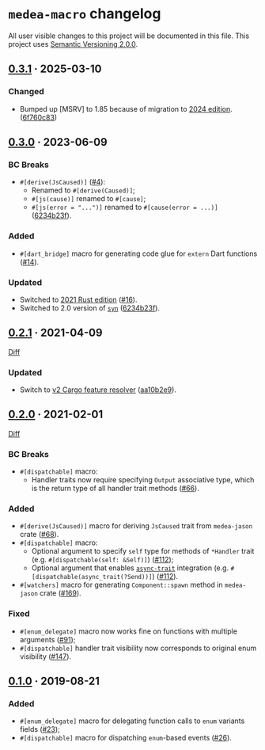 `medea-macro` changelog
=======================

All user visible changes to this project will be documented in this file. This project uses [Semantic Versioning 2.0.0].




## [0.3.1] · 2025-03-10
[0.3.1]: https://github.com/instrumentisto/medea-jason/tree/medea-macro-0.3.0/crates/medea-macro

### Changed

- Bumped up [MSRV] to 1.85 because of migration to [2024 edition][013-1]. ([6f760c83])

[6f760c83]: https://github.com/instrumentisto/medea-jason/commit/6f760c836f9c5293b5fefae8a0cb4ee2bd5cfda2
[013-1]: https://doc.rust-lang.org/edition-guide/rust-2024/index.html




## [0.3.0] · 2023-06-09
[0.3.0]: https://github.com/instrumentisto/medea-jason/tree/medea-macro-0.3.0/crates/medea-macro

### BC Breaks

- `#[derive(JsCaused)]` ([#4]):
    - Renamed to `#[derive(Caused)]`;
    - `#[js(cause)]` renamed to `#[cause]`;
    - `#[js(error = "...")]` renamed to `#[cause(error = ...)]` ([6234b23f]).

### Added

- `#[dart_bridge]` macro for generating code glue for `extern` Dart functions ([#14]).

### Updated

- Switched to [2021 Rust edition][012-1] ([#16]).
- Switched to 2.0 version of [`syn`] ([6234b23f]).

[#4]: https://github.com/instrumentisto/medea-jason/pull/4
[#14]: https://github.com/instrumentisto/medea-jason/pull/14
[#16]: https://github.com/instrumentisto/medea-jason/pull/16
[012-1]: https://doc.rust-lang.org/edition-guide/rust-2021/index.html
[6234b23f]: https://github.com/instrumentisto/medea-jason/commit/6234b23f66e81c0ce411dfb8cdf983eda51cd2ad




## [0.2.1] · 2021-04-09
[0.2.1]: https://github.com/instrumentisto/medea/tree/medea-macro-0.2.1/crates/medea-macro

[Diff](https://github.com/instrumentisto/medea/compare/medea-macro-0.2.0...medea-macro-0.2.1)

### Updated

- Switch to [v2 Cargo feature resolver][021-1] ([aa10b2e9]).

[aa10b2e9]: https://github.com/instrumentisto/medea/commit/aa10b2e9fc151465f77dc37d7f11f7cf654dbe6f
[021-1]: https://doc.rust-lang.org/cargo/reference/features.html#feature-resolver-version-2




## [0.2.0] · 2021-02-01
[0.2.0]: https://github.com/instrumentisto/medea/tree/medea-macro-0.2.0/crates/medea-macro

[Diff](https://github.com/instrumentisto/medea/compare/medea-macro-0.1.0...medea-macro-0.2.0)

### BC Breaks

- `#[dispatchable]` macro:
    - Handler traits now require specifying `Output` associative type, which is the return type of all handler trait methods ([#66]).

### Added

- `#[derive(JsCaused)]` macro for deriving `JsCaused` trait from `medea-jason` crate ([#68]).
- `#[dispatchable]` macro:
    - Optional argument to specify `self` type for methods of `*Handler` trait (e.g. `#[dispatchable(self: &Self)]`) ([#112]);
    - Optional argument that enables [`async-trait`] integration (e.g. `#[dispatchable(async_trait(?Send))]`) ([#112]).
- `#[watchers]` macro for generating `Component::spawn` method in `medea-jason` crate ([#169]).

### Fixed

- `#[enum_delegate]` macro now works fine on functions with multiple arguments ([#91]);
- `#[dispatchable]` handler trait visibility now corresponds to original enum visibility ([#147]).

[#66]: https://github.com/instrumentisto/medea/pull/66
[#68]: https://github.com/instrumentisto/medea/pull/68
[#91]: https://github.com/instrumentisto/medea/pull/91
[#112]: https://github.com/instrumentisto/medea/pull/112
[#147]: https://github.com/instrumentisto/medea/pull/147
[#169]: https://github.com/instrumentisto/medea/pull/169




## [0.1.0] · 2019-08-21
[0.1.0]: https://github.com/instrumentisto/medea/tree/medea-macro-0.1.0/crates/medea-macro

### Added

- `#[enum_delegate]` macro for delegating function calls to `enum` variants fields ([#23]);
- `#[dispatchable]` macro for dispatching `enum`-based events ([#26]).

[#23]: https://github.com/instrumentisto/medea/pull/23
[#26]: https://github.com/instrumentisto/medea/pull/26




[`async-trait`]: https://docs.rs/async-trait
[`syn`]: https://docs.rs/syn
[Semantic Versioning 2.0.0]: https://semver.org
